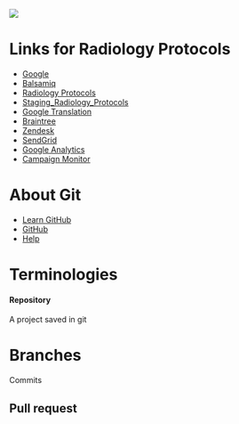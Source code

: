 <img src="http://content.screencast.com/users/MichaelLyon/folders/Jing/media/abbc9871-dcaf-4483-91a0-cf3f434a72fb/2013-09-30_1027.png"></img>

<h1>
Links for Radiology Protocols
</h1>

* [Google](http://google.com/) 
* [Balsamiq](http://Balsamiq.com)
* [Radiology Protocols](https://RadiologyProtocols.com)
* [Staging_Radiology_Protocols](http://Staging.radiologyprotocols.com)
* [Google Translation](http://translate.google.com/)
* [Braintree](https://braintreegateway.com/)
* [Zendesk](http://help.radiologyprotocols.com/)
* [SendGrid](http://sendgrid.com/)
* [Google Analytics](http://Google.com/analytics)
* [Campaign Monitor](https://cramerdev.createsend.com/login.aspx)

<h1>
About Git
</h1>

* [Learn GitHub](http://try.github.io/levels/1/challenges/1)
* [GitHub](http://github.com/)
* [Help](https://help.github.com/)

<h1>
Terminologies
</h1>

<h4>
Repository
</h4>

A project saved in git

<h1>
Branches
</h1>

Commits

## Pull request

